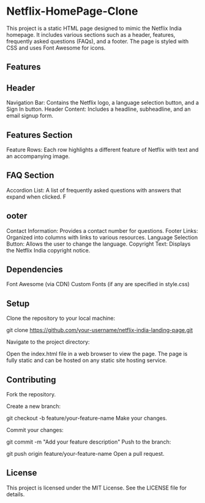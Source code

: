 # Netflix-HomePage-Clone
This project is a static HTML page designed to mimic the Netflix India homepage. It includes various sections such as a header, features, frequently asked questions (FAQs), and a footer. The page is styled with CSS and uses Font Awesome for icons.

<h2>Features</h2>
<h2></h2>
<h2>Header</h2>
Navigation Bar: Contains the Netflix logo, a language selection button, and a Sign In button.
Header Content: Includes a headline, subheadline, and an email signup form.

<h2>Features Section</h2>

Feature Rows: Each row highlights a different feature of Netflix with text and an accompanying image.
<h2>FAQ Section</h2>

Accordion List: A list of frequently asked questions with answers that expand when clicked.
F<h2>ooter</h2>

Contact Information: Provides a contact number for questions.
Footer Links: Organized into columns with links to various resources.
Language Selection Button: Allows the user to change the language.
Copyright Text: Displays the Netflix India copyright notice.

<h2>Dependencies</h2>
Font Awesome (via CDN)
Custom Fonts (if any are specified in style.css)

<h2>Setup</h2>
Clone the repository to your local machine:

git clone https://github.com/your-username/netflix-india-landing-page.git

Navigate to the project directory:

Open the index.html file in a web browser to view the page.
The page is fully static and can be hosted on any static site hosting service.

<h2>Contributing</h2>
Fork the repository.

Create a new branch:

git checkout -b feature/your-feature-name
Make your changes.

Commit your changes:


git commit -m "Add your feature description"
Push to the branch:

git push origin feature/your-feature-name
Open a pull request.

<h2>License</h2>
This project is licensed under the MIT License. See the LICENSE file for details.